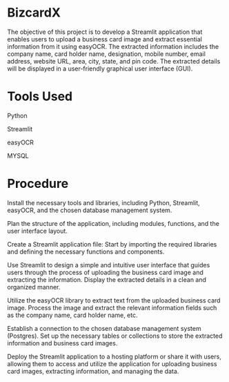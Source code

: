 # BizcardX
The objective of this project is to develop a Streamlit application that enables users to upload a business card image and extract essential information from it using easyOCR. The extracted information includes the company name, card holder name, designation, mobile number, email address, website URL, area, city, state, and pin code. The extracted details will be displayed in a user-friendly graphical user interface (GUI).

# Tools Used
Python

Streamlit

easyOCR

MYSQL

# Procedure
Install the necessary tools and libraries, including Python, Streamlit, easyOCR, and the chosen database management system.

Plan the structure of the application, including modules, functions, and the user interface layout.

Create a Streamlit application file: Start by importing the required libraries and defining the necessary functions and components.

Use Streamlit to design a simple and intuitive user interface that guides users through the process of uploading the business card image and extracting the information. Display the extracted details in a clean and organized manner.

Utilize the easyOCR library to extract text from the uploaded business card image. Process the image and extract the relevant information fields such as the company name, card holder name, etc.

Establish a connection to the chosen database management system (Postgres). Set up the necessary tables or collections to store the extracted information and business card images.

Deploy the Streamlit application to a hosting platform or share it with users, allowing them to access and utilize the application for uploading business card images, extracting information, and managing the data.
